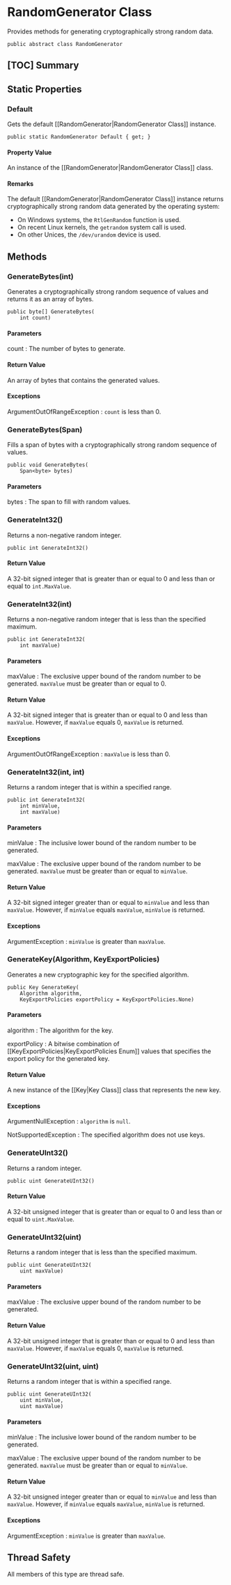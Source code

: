 # RandomGenerator Class

Provides methods for generating cryptographically strong random data.

    public abstract class RandomGenerator


## [TOC] Summary


## Static Properties


### Default

Gets the default [[RandomGenerator|RandomGenerator Class]] instance.

    public static RandomGenerator Default { get; }

#### Property Value

An instance of the [[RandomGenerator|RandomGenerator Class]] class.

#### Remarks

The default [[RandomGenerator|RandomGenerator Class]] instance
returns cryptographically strong random data generated by the operating system:

* On Windows systems, the `RtlGenRandom` function is used.
* On recent Linux kernels, the `getrandom` system call is used.
* On other Unices, the `/dev/urandom` device is used.


## Methods


### GenerateBytes(int)

Generates a cryptographically strong random sequence of values and returns it as
an array of bytes.

    public byte[] GenerateBytes(
        int count)

#### Parameters

count
: The number of bytes to generate.

#### Return Value

An array of bytes that contains the generated values.

#### Exceptions

ArgumentOutOfRangeException
: `count` is less than 0.


### GenerateBytes(Span<byte>)

Fills a span of bytes with a cryptographically strong random sequence of values.

    public void GenerateBytes(
        Span<byte> bytes)

#### Parameters

bytes
: The span to fill with random values.


### GenerateInt32()

Returns a non-negative random integer.

    public int GenerateInt32()

#### Return Value

A 32-bit signed integer that is greater than or equal to 0 and less than or
equal to `int.MaxValue`.


### GenerateInt32(int)

Returns a non-negative random integer that is less than the specified maximum.

    public int GenerateInt32(
        int maxValue)

#### Parameters

maxValue
: The exclusive upper bound of the random number to be generated. `maxValue`
    must be greater than or equal to 0.

#### Return Value

A 32-bit signed integer that is greater than or equal to 0 and less than
`maxValue`. However, if `maxValue` equals 0, `maxValue` is returned.

#### Exceptions

ArgumentOutOfRangeException
: `maxValue` is less than 0.


### GenerateInt32(int, int)

Returns a random integer that is within a specified range.

    public int GenerateInt32(
        int minValue,
        int maxValue)

#### Parameters

minValue
: The inclusive lower bound of the random number to be generated.

maxValue
: The exclusive upper bound of the random number to be generated. `maxValue`
    must be greater than or equal to `minValue`.

#### Return Value

A 32-bit signed integer greater than or equal to `minValue` and less than
`maxValue`. However, if `minValue` equals `maxValue`, `minValue` is returned.

#### Exceptions

ArgumentException
: `minValue` is greater than `maxValue`.


### GenerateKey(Algorithm, KeyExportPolicies)

Generates a new cryptographic key for the specified algorithm.

    public Key GenerateKey(
        Algorithm algorithm,
        KeyExportPolicies exportPolicy = KeyExportPolicies.None)

#### Parameters

algorithm
: The algorithm for the key.

exportPolicy
: A bitwise combination of [[KeyExportPolicies|KeyExportPolicies Enum]] values
    that specifies the export policy for the generated key.

#### Return Value

A new instance of the [[Key|Key Class]] class that represents the new key.

#### Exceptions

ArgumentNullException
: `algorithm` is `null`.

NotSupportedException
: The specified algorithm does not use keys.


### GenerateUInt32()

Returns a random integer.

    public uint GenerateUInt32()

#### Return Value

A 32-bit unsigned integer that is greater than or equal to 0 and less than or
equal to `uint.MaxValue`.


### GenerateUInt32(uint)

Returns a random integer that is less than the specified maximum.

    public uint GenerateUInt32(
        uint maxValue)

#### Parameters

maxValue
: The exclusive upper bound of the random number to be generated.

#### Return Value

A 32-bit unsigned integer that is greater than or equal to 0 and less than
`maxValue`. However, if `maxValue` equals 0, `maxValue` is returned.


### GenerateUInt32(uint, uint)

Returns a random integer that is within a specified range.

    public uint GenerateUInt32(
        uint minValue,
        uint maxValue)

#### Parameters

minValue
: The inclusive lower bound of the random number to be generated.

maxValue
: The exclusive upper bound of the random number to be generated. `maxValue`
    must be greater than or equal to `minValue`.

#### Return Value

A 32-bit unsigned integer greater than or equal to `minValue` and less than
`maxValue`. However, if `minValue` equals `maxValue`, `minValue` is returned.

#### Exceptions

ArgumentException
: `minValue` is greater than `maxValue`.


## Thread Safety

All members of this type are thread safe.
